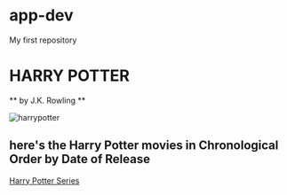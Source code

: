 # app-dev
My first repository

# HARRY POTTER
** by J.K. Rowling **



![harrypotter](https://github.com/user-attachments/assets/d9983bf0-c3c9-4688-815c-4cbdb73383ce)



## here's the Harry Potter movies in Chronological Order by Date of Release

[Harry Potter Series](https://www.imdb.com/list/ls000671664/)

